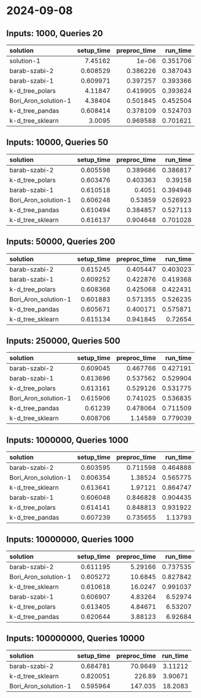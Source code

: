 # 2024-09-08

## Inputs: 1000, Queries 20

| solution             |   setup_time |   preproc_time |   run_time |
|:---------------------|-------------:|---------------:|-----------:|
| solution-1           |     7.45162  |       1e-06    |   0.351706 |
| barab-szabi-2        |     0.608529 |       0.386226 |   0.387043 |
| barab-szabi-1        |     0.609971 |       0.397257 |   0.393366 |
| k-d_tree_polars      |     4.11847  |       0.419905 |   0.393624 |
| Bori_Aron_solution-1 |     4.38404  |       0.501845 |   0.452504 |
| k-d_tree_pandas      |     0.608414 |       0.378109 |   0.524703 |
| k-d_tree_sklearn     |     3.0095   |       0.969588 |   0.701621 |

## Inputs: 10000, Queries 50

| solution             |   setup_time |   preproc_time |   run_time |
|:---------------------|-------------:|---------------:|-----------:|
| barab-szabi-2        |     0.605598 |       0.389686 |   0.386817 |
| k-d_tree_polars      |     0.603476 |       0.403363 |   0.39158  |
| barab-szabi-1        |     0.610518 |       0.4051   |   0.394948 |
| Bori_Aron_solution-1 |     0.606248 |       0.53859  |   0.526923 |
| k-d_tree_pandas      |     0.610494 |       0.384857 |   0.527113 |
| k-d_tree_sklearn     |     0.616137 |       0.904648 |   0.701028 |

## Inputs: 50000, Queries 200

| solution             |   setup_time |   preproc_time |   run_time |
|:---------------------|-------------:|---------------:|-----------:|
| barab-szabi-2        |     0.615245 |       0.405447 |   0.403023 |
| barab-szabi-1        |     0.609252 |       0.422876 |   0.419368 |
| k-d_tree_polars      |     0.608368 |       0.425068 |   0.422431 |
| Bori_Aron_solution-1 |     0.601883 |       0.571355 |   0.526235 |
| k-d_tree_pandas      |     0.605671 |       0.400171 |   0.575871 |
| k-d_tree_sklearn     |     0.615134 |       0.941845 |   0.72654  |

## Inputs: 250000, Queries 500

| solution             |   setup_time |   preproc_time |   run_time |
|:---------------------|-------------:|---------------:|-----------:|
| barab-szabi-2        |     0.609045 |       0.467766 |   0.427191 |
| barab-szabi-1        |     0.613696 |       0.537562 |   0.529904 |
| k-d_tree_polars      |     0.613161 |       0.529126 |   0.531775 |
| Bori_Aron_solution-1 |     0.615906 |       0.741025 |   0.536835 |
| k-d_tree_pandas      |     0.61239  |       0.478064 |   0.711509 |
| k-d_tree_sklearn     |     0.608706 |       1.14589  |   0.779039 |

## Inputs: 1000000, Queries 1000

| solution             |   setup_time |   preproc_time |   run_time |
|:---------------------|-------------:|---------------:|-----------:|
| barab-szabi-2        |     0.603595 |       0.711598 |   0.464888 |
| Bori_Aron_solution-1 |     0.606354 |       1.38524  |   0.565775 |
| k-d_tree_sklearn     |     0.613641 |       1.97121  |   0.864747 |
| barab-szabi-1        |     0.606048 |       0.846828 |   0.904435 |
| k-d_tree_polars      |     0.614141 |       0.848813 |   0.931922 |
| k-d_tree_pandas      |     0.607239 |       0.735655 |   1.13793  |

## Inputs: 10000000, Queries 1000

| solution             |   setup_time |   preproc_time |   run_time |
|:---------------------|-------------:|---------------:|-----------:|
| barab-szabi-2        |     0.611195 |        5.29166 |   0.737535 |
| Bori_Aron_solution-1 |     0.605272 |       10.6845  |   0.827842 |
| k-d_tree_sklearn     |     0.610618 |       16.0247  |   0.991037 |
| barab-szabi-1        |     0.606907 |        4.83264 |   6.52974  |
| k-d_tree_polars      |     0.613405 |        4.84671 |   6.53207  |
| k-d_tree_pandas      |     0.620644 |        3.88123 |   6.92684  |

## Inputs: 100000000, Queries 10000

| solution             |   setup_time |   preproc_time |   run_time |
|:---------------------|-------------:|---------------:|-----------:|
| barab-szabi-2        |     0.684781 |        70.9649 |    3.11212 |
| k-d_tree_sklearn     |     0.820051 |       226.89   |    3.90671 |
| Bori_Aron_solution-1 |     0.595964 |       147.035  |   18.2083  |